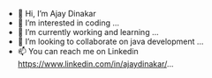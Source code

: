 - 👋 Hi, I’m Ajay Dinakar
- 👀 I’m interested in coding ...
- 🌱 I’m currently working  and learning ...
- 💞️ I’m looking to collaborate on java development ...
- 📫 You can reach me on  Linkedin https://www.linkedin.com/in/ajaydinakar/...

<!---
ajaydinakar/ajaydinakar is a ✨ special ✨ repository because its `README.md` (this file) appears on your GitHub profile.
You can click the Preview link to take a look at your changes.
--->
